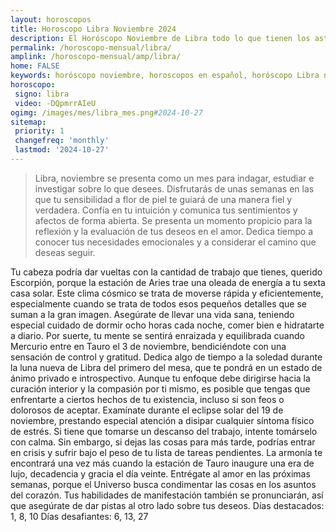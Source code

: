 ```yaml
---
layout: horoscopos
title: Horoscopo Libra Noviembre 2024
description: El Horóscopo Noviembre de Libra todo lo que tienen los astros preparados para este mes, amor, trabajo, familia. Todo sobre astrologia, tarot, predicciones. Horoscopo gratis en español, predicciones y astrología.
permalink: /horoscopo-mensual/libra/
amplink: /horoscopo-mensual/amp/libra/
home: FALSE
keywords: horóscopo noviembre, horoscopos en español, horóscopo Libra noviembre , horóscopo esperanza gracia, horoscop, horóscopos gratis, horoscopo Libra, Tarot, Astrologia, Zodíaco, Libra, horoscopo gratis, horoscopo del mes 
horoscopo:
 signo: libra
 video: -DQpmrrAIeU
ogimg: /images/mes/libra_mes.png#2024-10-27
sitemap:
 priority: 1
 changefreq: 'monthly'
 lastmod: '2024-10-27'
---
```



 > Libra, noviembre se presenta como un mes para indagar, estudiar e investigar sobre lo que desees. Disfrutarás de unas semanas en las que tu sensibilidad a flor de piel te guiará de una manera fiel y verdadera. Confía en tu intuición y comunica tus sentimientos y afectos de forma abierta. Se presenta un momento propicio para la reflexión y la evaluación de tus deseos en el amor. Dedica tiempo a conocer tus necesidades emocionales y a considerar el camino que deseas seguir.



Tu cabeza podría dar vueltas con la cantidad de trabajo que tienes, querido Escorpión, porque la estación de Aries trae una oleada de energía a tu sexta casa solar. Este clima cósmico se trata de moverse rápida y eficientemente, especialmente cuando se trata de todos esos pequeños detalles que se suman a la gran imagen. Asegúrate de llevar una vida sana, teniendo especial cuidado de dormir ocho horas cada noche, comer bien e hidratarte a diario. Por suerte, tu mente se sentirá enraizada y equilibrada cuando Mercurio entre en Tauro el 3 de noviembre, bendiciéndote con una sensación de control y gratitud.
Dedica algo de tiempo a la soledad durante la luna nueva de Libra del primero del mesa, que te pondrá en un estado de ánimo privado e introspectivo. Aunque tu enfoque debe dirigirse hacia la curación interior y la compasión por ti mismo, es posible que tengas que enfrentarte a ciertos hechos de tu existencia, incluso si son feos o dolorosos de aceptar. Examínate durante el eclipse solar del 19 de noviembre, prestando especial atención a disipar cualquier síntoma físico de estrés. Si tiene que tomarse un descanso del trabajo, intente tomárselo con calma. Sin embargo, si dejas las cosas para más tarde, podrías entrar en crisis y sufrir bajo el peso de tu lista de tareas pendientes.
La armonía te encontrará una vez más cuando la estación de Tauro inaugure una era de lujo, decadencia y gracia el día veinte. Entrégate al amor en las próximas semanas, porque el Universo busca condimentar las cosas en los asuntos del corazón. Tus habilidades de manifestación también se pronunciarán, así que asegúrate de dar pistas al otro lado sobre tus deseos.
Días destacados: 1, 8, 10
Días desafiantes: 6, 13, 27 